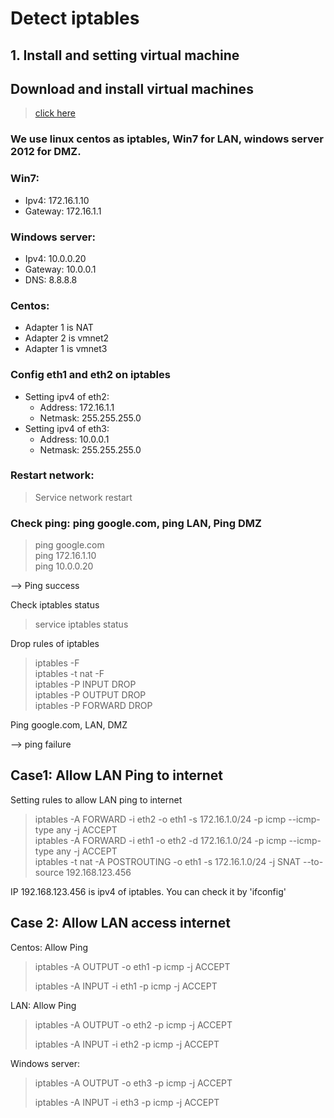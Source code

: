 # **Detect iptables**
## **1. Install and setting virtual machine**
## Download and install virtual machines 
>[click here](https://drive.google.com/drive/folders/1kk28EXvbF1JrZGTdLqixROhHEiMK5j8A)

### We use linux centos as iptables, Win7 for LAN, windows server 2012 for DMZ.

### Win7:
* Ipv4: 172.16.1.10
* Gateway: 172.16.1.1

### Windows server:
* Ipv4: 10.0.0.20
* Gateway: 10.0.0.1
* DNS: 8.8.8.8

### Centos:
* Adapter 1 is NAT
* Adapter 2 is vmnet2
* Adapter 1 is vmnet3
### Config eth1 and eth2 on iptables
* Setting ipv4 of eth2: 
    * Address: 172.16.1.1
    * Netmask: 255.255.255.0
* Setting ipv4 of eth3:
    * Address: 10.0.0.1
    * Netmask: 255.255.255.0

### Restart network:
>Service network restart
### Check ping: ping google.com, ping LAN, Ping DMZ
>ping google.com<br>
>ping 172.16.1.10<br>
>ping 10.0.0.20

--> Ping success

Check iptables status
>service iptables status

Drop rules of iptables
>iptables -F <br>
>iptables -t nat -F<br>
>iptables -P  INPUT DROP <br>
>iptables -P  OUTPUT DROP <br>
>iptables -P  FORWARD DROP <br>

Ping google.com, LAN, DMZ

--> ping failure

## **Case1: Allow LAN Ping to internet**
Setting rules to allow LAN ping to internet
>iptables -A FORWARD -i eth2 -o eth1  -s 172.16.1.0/24 -p icmp --icmp-type any -j ACCEPT <br>
>iptables -A FORWARD -i eth1 -o eth2  -d 172.16.1.0/24 -p icmp --icmp-type any -j ACCEPT<br>
>iptables -t nat -A POSTROUTING -o eth1 -s 172.16.1.0/24 -j SNAT --to-source 192.168.123.456 <br>

IP 192.168.123.456 is ipv4 of iptables. You can check it by 'ifconfig'

## **Case 2: Allow LAN access internet**
Centos: Allow Ping
>iptables -A OUTPUT -o eth1 -p icmp -j ACCEPT
>
>iptables -A INPUT -i eth1 -p icmp -j ACCEPT

LAN: Allow Ping
>iptables -A OUTPUT -o eth2 -p icmp -j ACCEPT
>
>iptables -A INPUT -i eth2 -p icmp -j ACCEPT

Windows server:
>iptables -A OUTPUT -o eth3 -p icmp -j ACCEPT
>
>iptables -A INPUT -i eth3 -p icmp -j ACCEPT
